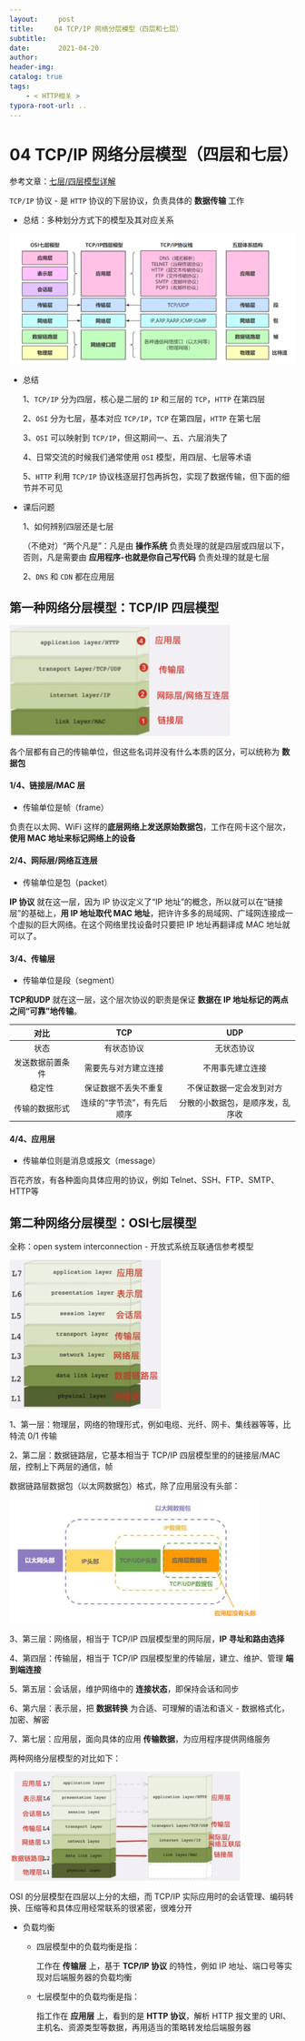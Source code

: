 ```yaml
---
layout:     post
title:     04 TCP/IP 网络分层模型（四层和七层）
subtitle:  
date:       2021-04-20
author:     
header-img: 
catalog: true
tags:
    - < HTTP相关 >
typora-root-url: ..
---
```


# 04 TCP/IP 网络分层模型（四层和七层）

参考文章：[七层/四层模型详解](https://zhuanlan.zhihu.com/p/32059190)

`TCP/IP` 协议 -  是 `HTTP` 协议的下层协议，负责具体的 **数据传输** 工作

- 总结：多种划分方式下的模型及其对应关系

<img src="/../img/assets_2019/image-20210714113536293.png" alt="image-20210714113536293" style="zoom:88%;" />

- 总结

    1、`TCP/IP` 分为四层，核心是二层的 `IP` 和三层的 `TCP`，`HTTP` 在第四层

    2、`OSI` 分为七层，基本对应 `TCP/IP`，`TCP` 在第四层，`HTTP` 在第七层

    3、`OSI` 可以映射到 `TCP/IP`，但这期间一、五、六层消失了

    4、日常交流的时候我们通常使用 `OSI` 模型，用四层、七层等术语

    5、`HTTP` 利用 `TCP/IP` 协议栈逐层打包再拆包，实现了数据传输，但下面的细节并不可见

- 课后问题

    1、如何辨别四层还是七层

    （不绝对）“两个凡是”：凡是由 **操作系统** 负责处理的就是四层或四层以下，否则，凡是需要由 **应用程序-也就是你自己写代码** 负责处理的就是七层

    2、`DNS` 和 `CDN` 都在应用层

## 第一种网络分层模型：TCP/IP 四层模型
<img src="/../img/assets_2019/image-20210420141707035.png" alt="image-20210420141707035" style="zoom:38%;" />

各个层都有自己的传输单位，但这些名词并没有什么本质的区分，可以统称为 **数据包**

#### 1/4、链接层/MAC 层
-   传输单位是帧（frame）

负责在以太网、WiFi 这样的**底层网络上发送原始数据包**，工作在网卡这个层次，**使用 MAC 地址来标记网络上的设备**

#### 2/4、网际层/网络互连层
-   传输单位是包（packet）

**IP 协议** 就在这一层，因为 IP 协议定义了“IP 地址”的概念，所以就可以在“链接层”的基础上，**用 IP 地址取代 MAC 地址**，把许许多多的局域网、广域网连接成一个虚拟的巨大网络。在这个网络里找设备时只要把 IP 地址再翻译成 MAC 地址就可以了。

#### 3/4、传输层
- 传输单位是段（segment）

**TCP和UDP** 就在这一层，这个层次协议的职责是保证 **数据在 IP 地址标记的两点之间“可靠”地传输**。

| 对比 | TCP |  UDP |
| :-: | :-: | :-: |
| 状态 | 有状态协议 | 无状态协议 |
| 发送数据前置条件 | 需要先与对方建立连接 | 不用事先建立连接 |
| 稳定性 | 保证数据不丢失不重复 | 不保证数据一定会发到对方 |
| 传输的数据形式 | 连续的“字节流”，有先后顺序 | 分散的小数据包，是顺序发，乱序收 |

#### 4/4、应用层

- 传输单位则是消息或报文（message）

百花齐放，有各种面向具体应用的协议，例如 Telnet、SSH、FTP、SMTP、HTTP等

## 第二种网络分层模型：OSI七层模型
全称：open system interconnection - 开放式系统互联通信参考模型

<img src="/../img/assets_2019/image-20210420141835760.png" alt="image-20210420141835760" style="zoom:38%;" />

1、第一层：物理层，网络的物理形式，例如电缆、光纤、网卡、集线器等等，比特流 0/1 传输

2、第二层：数据链路层，它基本相当于 TCP/IP 四层模型里的的链接层/MAC层，控制上下两层的通信，帧

数据链路层数据包（以太网数据包）格式，除了应用层没有头部：

<img src="/../img/assets_2019/v2-3c8ab7e3f330238821adedea31b9c321_r.png" alt="preview" style="zoom:65%;" />

3、第三层：网络层，相当于 TCP/IP 四层模型里的网际层，**IP 寻址和路由选择**

4、第四层：传输层，相当于 TCP/IP 四层模型里的传输层，建立、维护、管理 **端到端连接**

5、第五层：会话层，维护网络中的 **连接状态**，即保持会话和同步

6、第六层：表示层，把 **数据转换** 为合适、可理解的语法和语义 - 数据格式化，加密、解密

7、第七层：应用层，面向具体的应用 **传输数据**，为应用程序提供网络服务

两种网络分层模型的对比如下：

<img src="/../img/assets_2019/image-20210420141913888.png" alt="image-20210420141913888" style="zoom:40%;" />



OSI 的分层模型在四层以上分的太细，而 TCP/IP 实际应用时的会话管理、编码转换、压缩等和具体应用经常联系的很紧密，很难分开

- 负载均衡
    - 四层模型中的负载均衡是指：

        工作在 **传输层** 上，基于 **TCP/IP 协议** 的特性，例如 IP 地址、端口号等实现对后端服务器的负载均衡

    - 七层模型中的负载均衡是指：

        指工作在 **应用层** 上，看到的是 **HTTP 协议**，解析 HTTP 报文里的 URI、主机名、资源类型等数据，再用适当的策略转发给后端服务器

    

